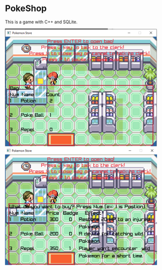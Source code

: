 # PokeShop
This is a game with C++ and SQLite.

![PokeShopScreencut1](https://github.com/ShuxuanCai/PokeShop/blob/main/assets/1.png)
![PokeShopScreencut2](https://github.com/ShuxuanCai/PokeShop/blob/main/assets/2.png)
